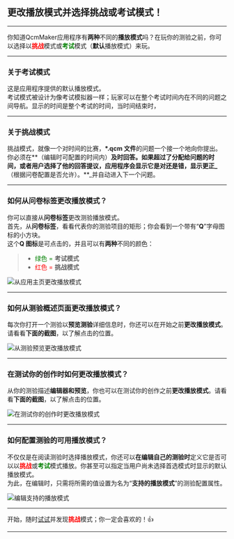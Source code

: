 ## 更改播放模式并选择挑战或考试模式！

---
你知道QcmMaker应用程序有**两种**不同的**播放模式**吗？在玩你的测验之前，你可以选择以<span style="color:red">**挑战**</span>模式或<span style="color:green">**考试**</span>模式（**默认**播放模式）来玩。

---
### 关于考试模式
这是应用程序提供的默认播放模式。  
考试模式被设计为像考试模拟器一样；玩家可以在整个考试时间内在不同的问题之间导航。显示的时间是整个考试的时间，当时间结束时，

---

### 关于挑战模式
挑战模式，就像一个对时间的比赛，**\*.qcm 文件**的问题一个接一个地向你提出。你必须在**（编辑时可配置的时间内）**及时回答。如果超过了分配给问题的时间，或者用户选择了他的回答提议，应用程序会显示它是对还是错，显示更正_**（根据问卷配置是否允许）。**_并自动进入下一个问题。

---

### 如何从问卷标签更改播放模式？
你可以直接从**问卷标签**更改测验播放模式。  
首先，从**问卷标签**，看看代表你的测验项目的矩形；你会看到一个带有“**Q**”字母图标的小方块。  
这个**Q 图标**是可点击的，并且可以有**两种**不同的颜色：

>* <span style="color:green">绿色 =</span> **考试模式**
>* <span style="color:red">红色 =</span> **挑战模式**

![从应用主页更改播放模式][picture1]

---

### 如何从测验概述页面更改播放模式？
每次你打开一个测验以**预览测验**详细信息时，你还可以在开始之前**更改播放模式**。请看看**下面的截图**，以了解点击的位置。

![从测验预览更改播放模式][picture2]

---

### 在测试你的创作时如何更改播放模式？
从你的测验描述**编辑器和预览**，你也可以在测试你的创作之前**更改播放模式**。请看看**下面的截图**，以了解点击的位置。

![在测试你的创作时更改播放模式][picture3]

---

### 如何配置测验的可用播放模式？
不仅仅是在阅读测验时选择播放模式，你还可以**在编辑自己的测验时**定义它是否可以以<span style="color:red">**挑战**</span>或<span style="color:green">**考试**</span>模式播放。你甚至可以指定当用户尚未选择首选模式时显示的默认播放模式。  
为此，在编辑时，只需将所需的值设置为名为“**支持的播放模式**”的测验配置属性。

![编辑支持的播放模式][picture4]

---
开始，随时[试试][call_to_action]并发现<span style="color:red">**挑战**</span>模式；你一定会喜欢的！👍

---


[picture1]: https://qcmmaker.qmakertech.com/notifications/play-modes/resources/picture1.png
[picture2]: https://qcmmaker.qmakertech.com/notifications/play-modes/resources/picture2.png
[picture3]: https://qcmmaker.qmakertech.com/notifications/play-modes/resources/picture3.png
[picture4]: https://qcmmaker.qmakertech.com/notifications/play-modes/resources/picture4.png
[call_to_action]: qcmmaker://activities/HomeActivity
[challenge_mode_details]: https://github.com/Q-maker/document-qmaker-specifications/blob/master/FAQ/apps/Android/en/challenge_mode.md
[GooglePlay]: https://play.google.com/store/apps/details?id=com.devup.qcm.maker
